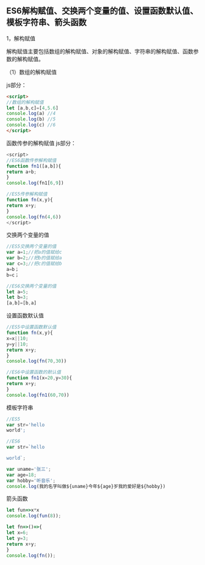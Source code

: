 ## ES6解构赋值、交换两个变量的值、设置函数默认值、模板字符串、箭头函数

1，解构赋值

解构赋值主要包括数组的解构赋值、对象的解构赋值、字符串的解构赋值、函数参数的解构赋值。

（1）数组的解构赋值

js部分：
```html
<script>
//数组的解构赋值
let [a,b,c]=[4,5.6]
console.log(a) //4
console.log(b) //5
console.log(c) //6
</script>
```
函数传参的解构赋值
js部分：
```js
<script>
//ES6函数传参解构赋值
function fn1([a,b]){
return a+b;
}
console.log(fn1[6,9])
```

```js
//ES5传参解构赋值
function fn(x,y){
return x+y;
}
console.log(fn(4,6))
</script>
```
交换两个变量的值
```js
//ES5交换两个变量的值
var a=1;//把a的值赋给c
var b=2;//把b的值赋给a
var c=3;//把c的值赋给b
a=b；
b=c；
```
```js
//ES6交换两个变量的值
let a=5;
let b=3;
[a,b]=[b,a]
```
设置函数默认值
```js
//ES5中设置函数默认值
function fn(x,y){
x=x||10;
y=y||10;
return x+y;
}
console.log(fn(70,30))
```
```js
//ES6中设置函数的默认值
function fn1(x=20,y=30){
return x+y;
}
console.log(fn1(60,70))
```
模板字符串
```js
//ES5
var str='hello
world';
```
```js
//ES6
var str=`hello

world`;
```
```js
var uname='张三';
var age=18;
var hobby='听音乐';
console.log(我的名字叫做${uname}今年${age}岁我的爱好是${hobby})
```
箭头函数
```js
let fun=>x*x
console.log(fun(8));

let fn=>()=>{
let x=6;
let y=3;
return x+y;
}
console.log(fn());
```

